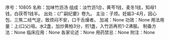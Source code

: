 序号：10805
名称：加味竹沥汤
组成：淡竹沥1合，黄芩1钱，麦冬1钱，知母1钱，白茯苓1钱半。
出处：《广嗣纪要》卷九。
主治：子烦。妊娠3-4月，因心包、三焦二经气逆，致烦闷不安，口干舌燥者。
加减：None
功效：None
用法用量：上(口父)咀。水2盏，加炒黄柏3分，煎1盏，入竹沥再煎1-2沸服。
制备方法：None
临床应用：None
各家论述：None
用药禁忌：None
附注：None
